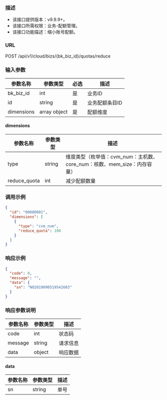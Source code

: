### 描述

- 该接口提供版本：v9.9.9+。
- 该接口所需权限：业务-配额管理。
- 该接口功能描述：缩小账号配额。

### URL

POST /api/v1/cloud/bizs/{bk_biz_id}/quotas/reduce

### 输入参数

| 参数名称       | 参数类型         | 必选 | 描述       |
|------------|--------------|----|----------|
| bk_biz_id  | int          | 是  | 业务ID     |
| id         | string       | 是  | 业务配额条目ID |
| dimensions | array object | 是  | 配额维度     |

#### dimensions

| 参数名称         | 参数类型   | 描述                                              |
|--------------|--------|-------------------------------------------------|
| type         | string | 维度类型（枚举值：cvm_num：主机数、core_num：核数、mem_size：内存容量） |
| reduce_quota | int    | 减少配额数量                                          |

### 调用示例

```json
{
  "id": "00000001",
  "dimensions": [
    {
      "type": "cvm_num",
      "reduce_quota": 100
    }
  ]
}
```

### 响应示例

```json
{
  "code": 0,
  "message": "",
  "data": {
    "sn": "NO2019090519542603"
  }
}
```

### 响应参数说明

| 参数名称    | 参数类型   | 描述   |
|---------|--------|------|
| code    | int    | 状态码  |
| message | string | 请求信息 |
| data    | object | 响应数据 |

#### data

| 参数名称 | 参数类型   | 描述 |
|------|--------|----|
| sn   | string | 单号 |
